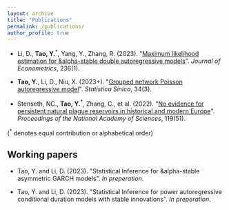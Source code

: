 ```yaml
---
layout: archive
title: "Publications"
permalink: /publications/
author_profile: true
---
```


- Li, D., **Tao, Y.**<sup>*</sup>, Yang, Y., Zhang, R. (2023).
"[Maximum likelihood estimation for &alpha-stable double autoregressive models](https://www.sciencedirect.com/science/article/abs/pii/S0304407623001653)".
_Journal of Econometrics_, 236(1).

- **Tao, Y.**, Li, D., Niu, X. (2023+).
"[Grouped network Poisson autoregressive model](https://www3.stat.sinica.edu.tw/preprint/supp/2022-0040_supp.pdf)".
_Statistica Sinica_, 34(3).

- Stenseth, NC., **Tao, Y.**<sup>*</sup>, Zhang, C., et al. (2022).
"[No evidence for persistent natural plague reservoirs in historical and modern Europe](https://www.pnas.org/doi/full/10.1073/pnas.2209816119)".
_Proceedings of the National Academy of Sciences_, 119(51).

(<sup>*</sup> denotes equal contribution or alphabetical order)



## Working papers

- Tao, Y. and Li, D. (2023). "Statistical Inference for &alpha-stable asymmetric GARCH models". _In preperation_.

- Tao, Y. and Li, D. (2023). "Statistical Inference for power autoregressive conditional duration models with stable innovations". _In preperation_.
